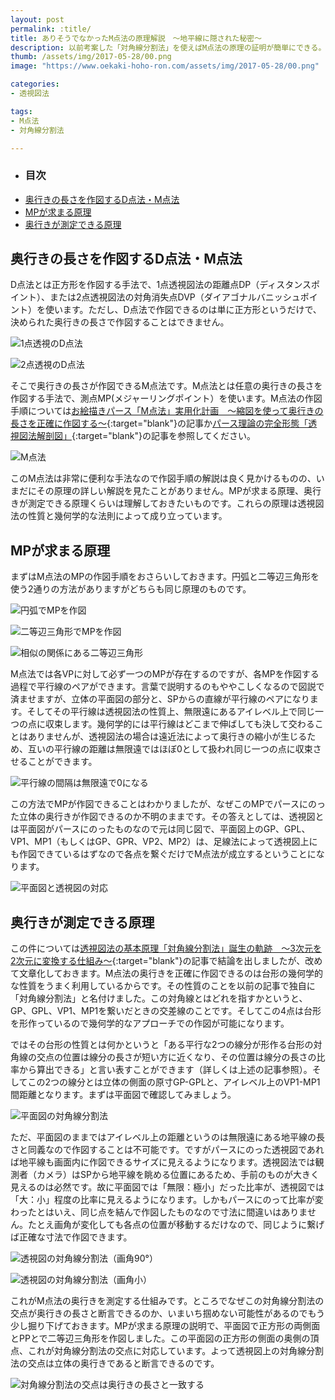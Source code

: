 ```yaml
---
layout: post
permalink: :title/
title: ありそうでなかったM点法の原理解説　〜地平線に隠された秘密〜
description: 以前考案した「対角線分割法」を使えばM点法の原理の証明が簡単にできる。M点法については作図手順の解説はよく目にするが、なぜその手順で正確に作図できるのかには触れられていない。消化不良ならこの記事を読むべし。
thumb: /assets/img/2017-05-28/00.png
image: "https://www.oekaki-hoho-ron.com/assets/img/2017-05-28/00.png"

categories:
- 透視図法

tags:
- M点法
- 対角線分割法

---
```


- ### 目次
- [奥行きの長さを作図するD点法・M点法](#奥行きの長さを作図するd点法m点法)
- [MPが求まる原理](#mpが求まる原理)
- [奥行きが測定できる原理](#奥行きが測定できる原理)


## 奥行きの長さを作図するD点法・M点法

D点法とは正方形を作図する手法で、1点透視図法の距離点DP（ディスタンスポイント）、または2点透視図法の対角消失点DVP（ダイアゴナルバニッシュポイント）を使います。ただし、D点法で作図できるのは単に正方形というだけで、決められた奥行きの長さで作図することはできません。

![1点透視のD点法](/assets/img/2017-05-28/01.png)

![2点透視のD点法](/assets/img/2017-05-28/02.png)

そこで奥行きの長さが作図できるM点法です。M点法とは任意の奥行きの長さを作図する手法で、測点MP(メジャーリングポイント）を使います。M点法の作図手順については[お絵描きパース「M点法」実用化計画　〜縮図を使って奥行きの長さを正確に作図する〜](/measuring-point-utilization-plan/index.html){:target="blank"}の記事か[パース理論の完全形態「透視図法解剖図」](/anatomical-chart-of-perspective/index.html){:target="blank"}の記事を参照してください。

![M点法](/assets/img/2017-05-28/03.png)

このM点法は非常に便利な手法なので作図手順の解説は良く見かけるものの、いまだにその原理の詳しい解説を見たことがありません。MPが求まる原理、奥行きが測定できる原理くらいは理解しておきたいものです。これらの原理は透視図法の性質と幾何学的な法則によって成り立っています。

## MPが求まる原理

まずはM点法のMPの作図手順をおさらいしておきます。円弧と二等辺三角形を使う2通りの方法がありますがどちらも同じ原理のものです。

![円弧でMPを作図](/assets/img/2017-05-28/04.png)

![二等辺三角形でMPを作図](/assets/img/2017-05-28/05.png)

![相似の関係にある二等辺三角形](/assets/img/2017-05-28/06.png)

M点法では各VPに対して必ず一つのMPが存在するのですが、各MPを作図する過程で平行線のペアができます。言葉で説明するのもややこしくなるので図説で済ませますが、立体の平面図の部分と、SPからの直線が平行線のペアになります。そしてその平行線は透視図法の性質上、無限遠にあるアイレベル上で同じ一つの点に収束します。幾何学的には平行線はどこまで伸ばしても決して交わることはありませんが、透視図法の場合は遠近法によって奥行きの縮小が生じるため、互いの平行線の距離は無限遠ではほぼ0として扱われ同じ一つの点に収束させることができます。

![平行線の間隔は無限遠で0になる](/assets/img/2017-05-28/07.png)

この方法でMPが作図できることはわかりましたが、なぜこのMPでパースにのった立体の奥行きが作図できるのか不明のままです。その答えとしては、透視図とは平面図がパースにのったものなので元は同じ図で、平面図上のGP、GPL、VP1、MP1（もしくはGP、GPR、VP2、MP2）は、足線法によって透視図上にも作図できているはずなので各点を繋ぐだけでM点法が成立するということになります。

![平面図と透視図の対応](/assets/img/2017-05-28/08.png)

## 奥行きが測定できる原理

この件については[透視図法の基本原理「対角線分割法」誕生の軌跡　〜3次元を2次元に変換する仕組み〜](/training/device-of-diagonal-split-graph-technique/index.html){:target="blank"}の記事で結論を出しましたが、改めて文章化しておきます。M点法の奥行きを正確に作図できるのは台形の幾何学的な性質をうまく利用しているからです。その性質のことを以前の記事で独自に「対角線分割法」と名付けました。この対角線とはどれを指すかというと、GP、GPL、VP1、MP1を繋いだときの交差線のことです。そしてこの4点は台形を形作っているので幾何学的なアプローチでの作図が可能になります。

ではその台形の性質とは何かというと「ある平行な2つの線分が形作る台形の対角線の交点の位置は線分の長さが短い方に近くなり、その位置は線分の長さの比率から算出できる」と言い表すことができます（詳しくは上述の記事参照）。そしてこの2つの線分とは立体の側面の原寸GP-GPLと、アイレベル上のVP1-MP1間距離となります。まずは平面図で確認してみましょう。

![平面図の対角線分割法](/assets/img/2017-05-28/09.png)

ただ、平面図のままではアイレベル上の距離というのは無限遠にある地平線の長さと同義なので作図することは不可能です。ですがパースにのった透視図であれば地平線も画面内に作図できるサイズに見えるようになります。透視図法では観測者（カメラ）はSPから地平線を眺める位置にあるため、手前のものが大きく見えるのは必然です。故に平面図では「無限：極小」だった比率が、透視図では「大：小」程度の比率に見えるようになります。しかもパースにのって比率が変わったとはいえ、同じ点を結んで作図したものなので寸法に間違いはありません。たとえ画角が変化しても各点の位置が移動するだけなので、同じように繋げば正確な寸法で作図できます。

![透視図の対角線分割法（画角90°）](/assets/img/2017-05-28/10.png)

![透視図の対角線分割法（画角小）](/assets/img/2017-05-28/11.png)

これがM点法の奥行きを測定する仕組みです。ところでなぜこの対角線分割法の交点が奥行きの長さと断言できるのか、いまいち掴めない可能性があるのでもう少し掘り下げておきます。MPが求まる原理の説明で、平面図で正方形の両側面とPPとで二等辺三角形を作図しました。この平面図の正方形の側面の奥側の頂点、これが対角線分割法の交点に対応しています。よって透視図上の対角線分割法の交点は立体の奥行きであると断言できるのです。

![対角線分割法の交点は奥行きの長さと一致する](/assets/img/2017-05-28/12.png)
